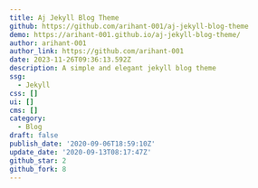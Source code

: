 ```yaml
---
title: Aj Jekyll Blog Theme
github: https://github.com/arihant-001/aj-jekyll-blog-theme
demo: https://arihant-001.github.io/aj-jekyll-blog-theme/
author: arihant-001
author_link: https://github.com/arihant-001
date: 2023-11-26T09:36:13.592Z
description: A simple and elegant jekyll blog theme
ssg:
  - Jekyll
css: []
ui: []
cms: []
category:
  - Blog
draft: false
publish_date: '2020-09-06T18:59:10Z'
update_date: '2020-09-13T08:17:47Z'
github_star: 2
github_fork: 8
---
```

